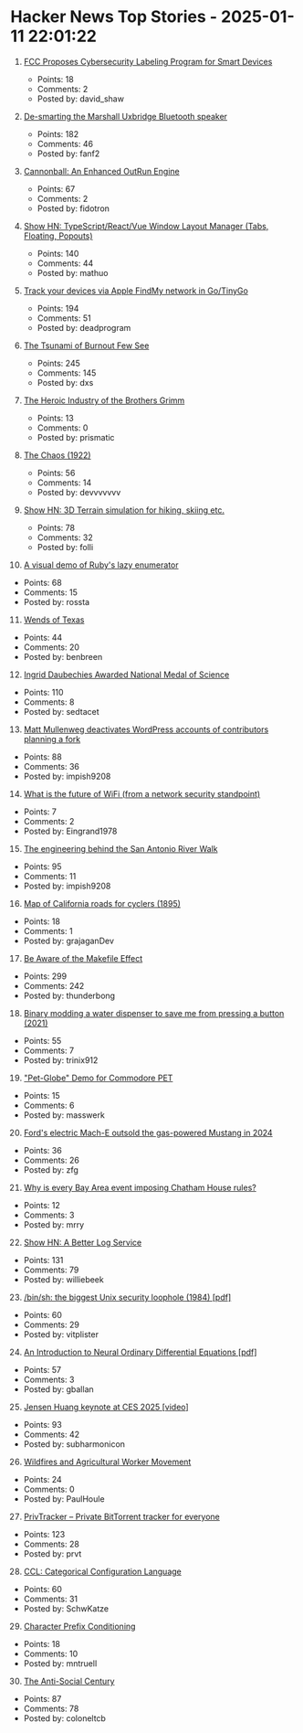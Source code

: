 # Hacker News Top Stories - 2025-01-11 22:01:22

1. [FCC Proposes Cybersecurity Labeling Program for Smart Devices](https://www.fcc.gov/cybersecurity-certification-mark)
   - Points: 18
   - Comments: 2
   - Posted by: david_shaw

2. [De-smarting the Marshall Uxbridge Bluetooth speaker](https://tomscii.sig7.se/2025/01/De-smarting-the-Marshall-Uxbridge)
   - Points: 182
   - Comments: 46
   - Posted by: fanf2

3. [Cannonball: An Enhanced OutRun Engine](https://github.com/djyt/cannonball)
   - Points: 67
   - Comments: 2
   - Posted by: fidotron

4. [Show HN: TypeScript/React/Vue Window Layout Manager (Tabs, Floating, Popouts)](https://github.com/mathuo/dockview)
   - Points: 140
   - Comments: 44
   - Posted by: mathuo

5. [Track your devices via Apple FindMy network in Go/TinyGo](https://github.com/hybridgroup/go-haystack)
   - Points: 194
   - Comments: 51
   - Posted by: deadprogram

6. [The Tsunami of Burnout Few See](http://charleshughsmith.blogspot.com/2025/01/i-quit-tsunami-of-burnout-few-see.html)
   - Points: 245
   - Comments: 145
   - Posted by: dxs

7. [The Heroic Industry of the Brothers Grimm](https://hudsonreview.com/2024/11/the-heroic-industry-of-the-brothers-grimm/)
   - Points: 13
   - Comments: 0
   - Posted by: prismatic

8. [The Chaos (1922)](https://ncf.idallen.com/english.html)
   - Points: 56
   - Comments: 14
   - Posted by: devvvvvvv

9. [Show HN: 3D Terrain simulation for hiking, skiing etc.](https://github.com/r-follador/CubeTrek)
   - Points: 78
   - Comments: 32
   - Posted by: folli

10. [A visual demo of Ruby's lazy enumerator](https://joyofrails.com/articles/simple-trick-to-understand-ruby-lazy-enumerator)
   - Points: 68
   - Comments: 15
   - Posted by: rossta

11. [Wends of Texas](https://en.wikipedia.org/wiki/Wends_of_Texas)
   - Points: 44
   - Comments: 20
   - Posted by: benbreen

12. [Ingrid Daubechies Awarded National Medal of Science](https://today.duke.edu/2025/01/ingrid-daubechies-awarded-national-medal-science)
   - Points: 110
   - Comments: 8
   - Posted by: sedtacet

13. [Matt Mullenweg deactivates WordPress accounts of contributors planning a fork](https://techcrunch.com/2025/01/11/matt-mullenweg-deactivates-wordpress-accounts-of-contributors-planning-a-fork/)
   - Points: 88
   - Comments: 36
   - Posted by: impish9208

14. [What is the future of WiFi (from a network security standpoint)](https://www.cloudi-fi.com/blog/what-is-the-future-of-wifi)
   - Points: 7
   - Comments: 2
   - Posted by: Eingrand1978

15. [The engineering behind the San Antonio River Walk](https://practical.engineering/blog/2025/1/7/the-hidden-engineering-behind-texass-top-tourist-attraction)
   - Points: 95
   - Comments: 11
   - Posted by: impish9208

16. [Map of California roads for cyclers (1895)](https://www.loc.gov/resource/g4361p.ct000092/?r=-0.628,0.425,1.749,0.902,0)
   - Points: 18
   - Comments: 1
   - Posted by: grajaganDev

17. [Be Aware of the Makefile Effect](https://blog.yossarian.net/2025/01/10/Be-aware-of-the-Makefile-effect)
   - Points: 299
   - Comments: 242
   - Posted by: thunderbong

18. [Binary modding a water dispenser to save me from pressing a button (2021)](https://practicapp.com/binary-modding-a-watercooler/)
   - Points: 55
   - Comments: 7
   - Posted by: trinix912

19. ["Pet-Globe" Demo for Commodore PET](https://www.masswerk.at/nowgobang/2025/pet-globe)
   - Points: 15
   - Comments: 6
   - Posted by: masswerk

20. [Ford's electric Mach-E outsold the gas-powered Mustang in 2024](https://electrek.co/2025/01/09/fords-mach-e-ev-outsold-gas-mustang-first-time/)
   - Points: 36
   - Comments: 26
   - Posted by: zfg

21. [Why is every Bay Area event imposing Chatham House rules?](https://sfstandard.com/2025/01/11/chatham-house-rule-burnout/)
   - Points: 12
   - Comments: 3
   - Posted by: mrry

22. [Show HN: A Better Log Service](https://txtlog.net/)
   - Points: 131
   - Comments: 79
   - Posted by: williebeek

23. [/bin/sh: the biggest Unix security loophole (1984) [pdf]](https://www.tuhs.org/Archive/Documentation/TechReports/Bell_Labs/ReedsShellHoles.pdf)
   - Points: 60
   - Comments: 29
   - Posted by: vitplister

24. [An Introduction to Neural Ordinary Differential Equations [pdf]](https://diposit.ub.edu/dspace/bitstream/2445/208621/2/tfg_baldillou_salse_pau.pdf)
   - Points: 57
   - Comments: 3
   - Posted by: gballan

25. [Jensen Huang keynote at CES 2025 [video]](https://www.youtube.com/watch?v=k82RwXqZHY8)
   - Points: 93
   - Comments: 42
   - Posted by: subharmonicon

26. [Wildfires and Agricultural Worker Movement](https://www.journals.uchicago.edu/doi/10.1086/733350)
   - Points: 24
   - Comments: 0
   - Posted by: PaulHoule

27. [PrivTracker – Private BitTorrent tracker for everyone](https://privtracker.com/)
   - Points: 123
   - Comments: 28
   - Posted by: prvt

28. [CCL: Categorical Configuration Language](https://chshersh.com/blog/2025-01-06-the-most-elegant-configuration-language.html)
   - Points: 60
   - Comments: 31
   - Posted by: SchwKatze

29. [Character Prefix Conditioning](https://www.cursor.com/blog/cpc)
   - Points: 18
   - Comments: 10
   - Posted by: mntruell

30. [The Anti-Social Century](https://www.theatlantic.com/magazine/archive/2025/02/american-loneliness-personality-politics/681091/)
   - Points: 87
   - Comments: 78
   - Posted by: coloneltcb

